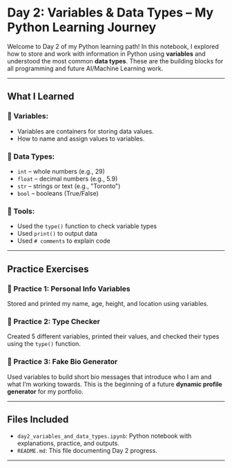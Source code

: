 # Day 2: Variables & Data Types – My Python Learning Journey

Welcome to Day 2 of my Python learning path! In this notebook, I explored how to store and work with information in Python using **variables** and understood the most common **data types**. These are the building blocks for all programming and future AI/Machine Learning work.

---

## What I Learned

### 🔹 Variables:
- Variables are containers for storing data values.
- How to name and assign values to variables.

### 🔹 Data Types:
- `int` – whole numbers (e.g., 29)
- `float` – decimal numbers (e.g., 5.9)
- `str` – strings or text (e.g., "Toronto")
- `bool` – booleans (True/False)

### 🔹 Tools:
- Used the `type()` function to check variable types
- Used `print()` to output data
- Used `# comments` to explain code

---

## Practice Exercises

### 🔸 Practice 1: Personal Info Variables  
Stored and printed my name, age, height, and location using variables.

### 🔸 Practice 2: Type Checker  
Created 5 different variables, printed their values, and checked their types using the `type()` function.

### 🔸 Practice 3: Fake Bio Generator  
Used variables to build short bio messages that introduce who I am and what I’m working towards. This is the beginning of a future **dynamic profile generator** for my portfolio.

---

## Files Included

- `day2_variables_and_data_types.ipynb`: Python notebook with explanations, practice, and outputs.
- `README.md`: This file documenting Day 2 progress.

---

